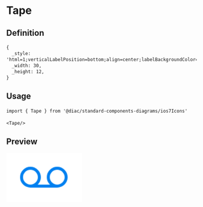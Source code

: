 # Tape

## Definition

```
{
  _style: 'html=1;verticalLabelPosition=bottom;align=center;labelBackgroundColor=#ffffff;verticalAlign=top;strokeWidth=2;strokeColor=#0080F0;shadow=0;dashed=0;shape=mxgraph.ios7.icons.tape;pointerEvents=1',
  _width: 30,
  _height: 12,
}
```

## Usage

```
import { Tape } from '@diac/standard-components-diagrams/ios7Icons'

<Tape/>
```

## Preview

<img src="./tape.png" width="200"/>
